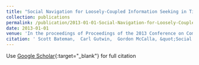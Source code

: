 ```yaml
---
title: "Social Navigation for Loosely-Coupled Information Seeking in Tightly-Knit Groups using WebWear"
collection: publications
permalink: /publication/2013-01-01-Social-Navigation-for-Loosely-Coupled-Information-Seeking-in-Tightly-Knit-Groups-using-WebWear
date: 2013-01-01
venue: 'In the proceedings of Proceedings of the 2013 Conference on Computer Supported Cooperative Work and Social Computing'
citation: ' Scott Bateman,  Carl Gutwin,  Gordon McCalla, &quot;Social Navigation for Loosely-Coupled Information Seeking in Tightly-Knit Groups using WebWear.&quot; In the proceedings of Proceedings of the 2013 Conference on Computer Supported Cooperative Work and Social Computing, 2013.'
---
```

Use [Google Scholar](https://scholar.google.com/scholar?q=Social+Navigation+for+Loosely+Coupled+Information+Seeking+in+Tightly+Knit+Groups+using+WebWear){:target="_blank"} for full citation